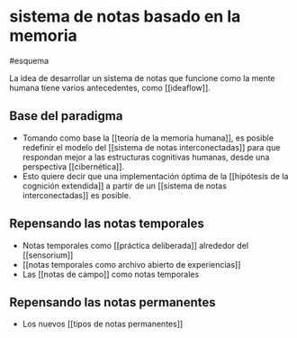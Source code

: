 # sistema de notas basado en la memoria
#esquema 

La idea de desarrollar un sistema de notas que funcione como la mente humana tiene varios antecedentes, como [[ideaflow]].

## Base del paradigma

- Tomando como base la [[teoría de la memoria humana]], es posible redefinir el modelo del [[sistema de notas interconectadas]] para que respondan mejor a las estructuras cognitivas humanas, desde una perspectiva [[cibernética]].
- Esto quiere decir que una implementación óptima de la [[hipótesis de la cognición extendida]] a partir de un [[sistema de notas interconectadas]] es posible.

## Repensando las notas temporales

- Notas temporales como [[práctica deliberada]] alrededor del [[sensorium]]
- [[notas temporales como archivo abierto de experiencias]]
- Las [[notas de campo]] como notas temporales

## Repensando las notas permanentes

- Los nuevos [[tipos de notas permanentes]] 
